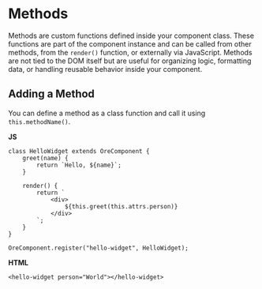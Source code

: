# Methods

Methods are custom functions defined inside your component class. These functions are part of the component instance and can be called from other methods, from the `render()` function, or externally via JavaScript. Methods are not tied to the DOM itself but are useful for organizing logic, formatting data, or handling reusable behavior inside your component.

## Adding a Method

You can define a method as a class function and call it using `this.methodName()`.

**JS**

    class HelloWidget extends OreComponent {
        greet(name) {
            return `Hello, ${name}`;
        }

        render() {
            return `
                <div>
                    ${this.greet(this.attrs.person)}
                </div>
            `;
        }
    }
    
    OreComponent.register("hello-widget", HelloWidget);

**HTML**

    <hello-widget person="World"></hello-widget>



